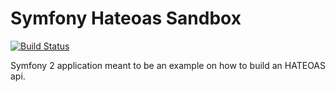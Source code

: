 Symfony Hateoas Sandbox
=======================

[![Build Status](https://secure.travis-ci.org/adrienbrault/symfony-hateoas-edition.png?branch=master)](https://travis-ci.org/adrienbrault/symfony-hateoas-edition)

Symfony 2 application meant to be an example on how to build an HATEOAS api.
